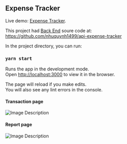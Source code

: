 ## Expense Tracker

Live demo: [Expense Tracker](https://expense-tracker-by-charlotte.web.app).

This project had [Back End](https://github.com/nhuquynh1499/api-expense-tracker) soure code at: https://github.com/nhuquynh1499/api-expense-tracker

In the project directory, you can run:

### `yarn start`

Runs the app in the development mode.<br />
Open [http://localhost:3000](http://localhost:3000) to view it in the browser.

The page will reload if you make edits.<br />
You will also see any lint errors in the console.

#### Transaction page
![Image Description](https://res.cloudinary.com/dsd9cchvp/image/upload/v1601284262/Expense-Tracker/screen-shot/Screenshot_from_2020-09-28_16-10-41_issobw.png)

#### Report page
![Image Description](https://res.cloudinary.com/dsd9cchvp/image/upload/v1601284446/Expense-Tracker/screen-shot/Screenshot_from_2020-09-28_16-13-43_qnuuvs.png)



